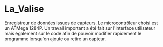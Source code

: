 # La_Valise
Enregistreur de données issues de capteurs. Le microcontrôleur choisi est un ATMega 1284P. Un travail important a été fait sur l'interface utilisateur mais également sur le code afin de pouvoir modifier rapidement le programme lorsqu'on ajoute ou retire un capteur.
